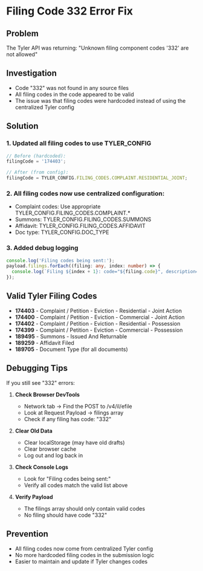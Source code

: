 # Filing Code 332 Error Fix

## Problem
The Tyler API was returning: "Unknown filing component codes '332' are not allowed"

## Investigation
- Code "332" was not found in any source files
- All filing codes in the code appeared to be valid
- The issue was that filing codes were hardcoded instead of using the centralized Tyler config

## Solution

### 1. Updated all filing codes to use TYLER_CONFIG
```typescript
// Before (hardcoded):
filingCode = '174403';

// After (from config):
filingCode = TYLER_CONFIG.FILING_CODES.COMPLAINT.RESIDENTIAL_JOINT;
```

### 2. All filing codes now use centralized configuration:
- Complaint codes: Use appropriate TYLER_CONFIG.FILING_CODES.COMPLAINT.*
- Summons: TYLER_CONFIG.FILING_CODES.SUMMONS
- Affidavit: TYLER_CONFIG.FILING_CODES.AFFIDAVIT
- Doc type: TYLER_CONFIG.DOC_TYPE

### 3. Added debug logging
```typescript
console.log('Filing codes being sent:');
payload.filings.forEach((filing: any, index: number) => {
  console.log(`Filing ${index + 1}: code="${filing.code}", description="${filing.description}"`);
});
```

## Valid Tyler Filing Codes
- **174403** - Complaint / Petition - Eviction - Residential - Joint Action
- **174400** - Complaint / Petition - Eviction - Commercial - Joint Action  
- **174402** - Complaint / Petition - Eviction - Residential - Possession
- **174399** - Complaint / Petition - Eviction - Commercial - Possession
- **189495** - Summons - Issued And Returnable
- **189259** - Affidavit Filed
- **189705** - Document Type (for all documents)

## Debugging Tips
If you still see "332" errors:

1. **Check Browser DevTools**
   - Network tab → Find the POST to /v4/il/efile
   - Look at Request Payload → filings array
   - Check if any filing has code: "332"

2. **Clear Old Data**
   - Clear localStorage (may have old drafts)
   - Clear browser cache
   - Log out and log back in

3. **Check Console Logs**
   - Look for "Filing codes being sent:"
   - Verify all codes match the valid list above

4. **Verify Payload**
   - The filings array should only contain valid codes
   - No filing should have code "332"

## Prevention
- All filing codes now come from centralized Tyler config
- No more hardcoded filing codes in the submission logic
- Easier to maintain and update if Tyler changes codes